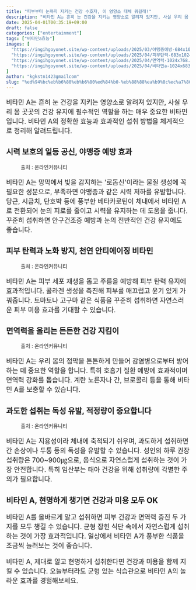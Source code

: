 ```yaml
---
title: "피부부터 눈까지 지키는 건강 수호자, 이 영양소 대체 뭐길래!"
description: "비타민 A는 흔히 눈 건강을 지키는 영양소로 알려져 있지만, 사실 우리 몸 곳곳의 건강 유지에 필수적인 역할을 하는 매우 중요한 비타민입니다. 비타민 A의 정확한 효능과 효과적인 섭취 방법을 체계적으로 정리해 알려드립니다."
date: 2025-04-01T00:35:19+09:00
draft: false
categories: ["entertainment"]
tags: ["비타민a효능"]
images: [
  "https://ingihgoyonet.site/wp-content/uploads/2025/03/야맹증예방-684x1024.jpg"
  "https://ingihgoyonet.site/wp-content/uploads/2025/04/피부탄력-683x1024.jpg"
  "https://ingihgoyonet.site/wp-content/uploads/2025/04/면역력-1024x768.jpg"
  "https://ingihgoyonet.site/wp-content/uploads/2025/04/비타민a-1024x683.jpg"
]
author: "kgkstn1423gmailcom"
slug: "%ed%94%bc%eb%b6%80%eb%b6%80%ed%84%b0-%eb%88%88%ea%b9%8c%ec%a7%80-%ec%a7%80%ed%82%a4%eb%8a%94-%ea%b1%b4%ea%b0%95-%ec%88%98%ed%98%b8%ec%9e%90-%ec%9d%b4-%ec%98%81%ec%96%91%ec%86%8c-%eb%8c%80%ec%b2%b4"
---
```


<p style="font-size:18px">비타민 A는 흔히 눈 건강을 지키는 영양소로 알려져 있지만, 사실 우리 몸 곳곳의 건강 유지에 필수적인 역할을 하는 매우 중요한 비타민입니다. 비타민 A의 정확한 효능과 효과적인 섭취 방법을 체계적으로 정리해 알려드립니다.</p> <h2 >시력 보호의 일등 공신, 야맹증 예방 효과</h2> <figure ><img src="https://ingihgoyonet.site/wp-content/uploads/2025/03/야맹증예방-684x1024.jpg" alt="" style="aspect-ratio:16/9;object-fit:cover"/><figcaption >출처 : 온라인커뮤니티</figcaption></figure> <p style="font-size:18px">비타민 A는 망막에서 빛을 감지하는 '로돕신'이라는 물질 생성에 꼭 필요한 성분으로, 부족하면 야맹증과 같은 시력 저하를 유발합니다. 당근, 시금치, 단호박 등에 풍부한 베타카로틴이 체내에서 비타민 A로 전환되어 눈의 피로를 줄이고 시력을 유지하는 데 도움을 줍니다. 꾸준히 섭취하면 안구건조증 예방과 눈의 전반적인 건강 유지에도 좋습니다.</p> <h2 >피부 탄력과 노화 방지, 천연 안티에이징 비타민</h2> <figure ><img src="https://ingihgoyonet.site/wp-content/uploads/2025/04/피부탄력-683x1024.jpg" alt="" style="aspect-ratio:16/9;object-fit:cover"/><figcaption >출처 : 온라인커뮤니티</figcaption></figure> <p style="font-size:18px">비타민 A는 피부 세포 재생을 돕고 주름을 예방해 피부 탄력 유지에 효과적입니다. 콜라겐 생성을 촉진해 피부를 매끄럽고 윤기 있게 가꿔줍니다. 토마토나 고구마 같은 식품을 꾸준히 섭취하면 자연스러운 피부 미용 효과를 기대할 수 있습니다.</p> <h2 >면역력을 올리는 든든한 건강 지킴이</h2> <figure ><img src="https://ingihgoyonet.site/wp-content/uploads/2025/04/면역력-1024x768.jpg" alt="" style="aspect-ratio:16/9;object-fit:cover"/><figcaption >출처 : 온라인커뮤니티</figcaption></figure> <p style="font-size:18px">비타민 A는 우리 몸의 점막을 튼튼하게 만들어 감염병으로부터 방어하는 데 중요한 역할을 합니다. 특히 호흡기 질환 예방에 효과적이며 면역력 강화를 돕습니다. 계란 노른자나 간, 브로콜리 등을 통해 비타민 A를 보충할 수 있습니다.</p> <h2 >과도한 섭취는 독성 유발, 적정량이 중요합니다</h2> <figure ><img src="https://ingihgoyonet.site/wp-content/uploads/2025/04/비타민a-1024x683.jpg" alt="" style="aspect-ratio:16/9;object-fit:cover"/><figcaption >출처 : 온라인커뮤니티</figcaption></figure> <p style="font-size:18px">비타민 A는 지용성이라 체내에 축적되기 쉬우며, 과도하게 섭취하면 간 손상이나 두통 등의 독성을 유발할 수 있습니다. 성인의 하루 권장 섭취량은 700~900㎍으로, 음식으로 자연스럽게 섭취하는 것이 가장 안전합니다. 특히 임산부는 태아 건강을 위해 섭취량에 각별한 주의가 필요합니다.</p> <h2 >비타민 A, 현명하게 챙기면 건강과 미용 모두 OK</h2> <p style="font-size:18px">비타민 A를 올바르게 알고 섭취하면 피부 건강과 면역력 증진 두 가지를 모두 챙길 수 있습니다. 균형 잡힌 식단 속에서 자연스럽게 섭취하는 것이 가장 효과적입니다. 일상에서 비타민 A가 풍부한 식품을 조금씩 늘려보는 것이 좋습니다.</p> <p style="font-size:18px">비타민 A, 제대로 알고 현명하게 섭취한다면 건강과 미용을 함께 지킬 수 있습니다. 오늘부터라도 균형 있는 식습관으로 비타민 A의 놀라운 효과를 경험해보세요.</p>